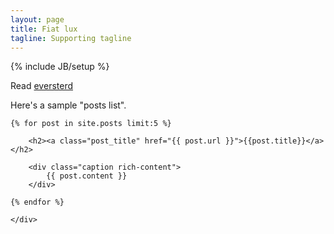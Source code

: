 ```yaml
---
layout: page
title: Fiat lux
tagline: Supporting tagline
---
```

{% include JB/setup %}

Read [eversterd](https://eversterd.github.io)


Here's a sample "posts list".

<div id="content">
    <div class="text-post posts">

	{% for post in site.posts limit:5 %}

		<h2><a class="post_title" href="{{ post.url }}">{{post.title}}</a></h2>

		<div class="caption rich-content">
			{{ post.content }}
		</div>

	{% endfor %}

    </div>
</div>
